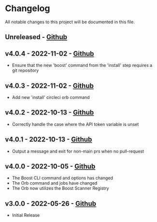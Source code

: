 # Changelog

All notable changes to this project will be documented in this file.

## Unreleased - [Github](https://github.com/boostsecurityio/boostsec-scanner-circleci/compare/v4.0.4..HEAD)

## v4.0.4 - 2022-11-02 - [Github](https://github.com/boostsecurityio/boostsec-scanner-circleci/compare/v4.0.3...v4.0.4)

- Ensure that the new 'boost' command from the 'install' step requires a git repository

## v4.0.3 - 2022-11-02 - [Github](https://github.com/boostsecurityio/boostsec-scanner-circleci/compare/v4.0.2...v4.0.3)

- Add new 'install' circleci orb command

## v4.0.2 - 2022-10-13 - [Github](https://github.com/boostsecurityio/boostsec-scanner-circleci/compare/v4.0.1...v4.0.2)

- Correctly handle the case where the API token variable is unset

## v4.0.1 - 2022-10-13 - [Github](https://github.com/boostsecurityio/boostsec-scanner-circleci/compare/v4.0.0...v4.0.1)

- Output a message and exit for non-main prs when no pull-request

## v4.0.0 - 2022-10-05 - [Github](https://github.com/boostsecurityio/boostsec-scanner-circleci/compare/v3.0.0...v4.0.0)

- The Boost CLI command and options has changed
- The Orb command and jobs have changed
- The Orb now utilizes the Boost Scanner Registry

## v3.0.0 - 2022-05-26 - [Github](https://github.com/boostsecurityio/boostsec-scanner-circleci/releases/tag/v3.0.0)

- Initial Release
